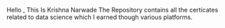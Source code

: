 Hello , This Is Krishna Narwade
The Repository contains all the certicates related to data science which I earned though various platforms. 
